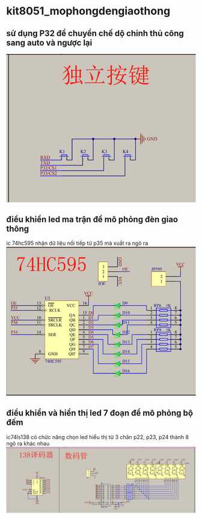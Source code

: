 # kit8051_mophongdengiaothong
## sử dụng P32 để chuyển chế dộ chỉnh thủ công sang auto và ngược lại
![nút chuyển đổi](./z5837875481851_2f793686f2f4fda86ed178bd87d56c5c.jpg)
## điều khiển led ma trận để mô phỏng đèn giao thông
ic 74hc595 nhận dữ liệu nối tiếp từ p35 mà xuất ra ngõ ra 
![điều khiển đèn ma trận](./z5837875481871_16b56cb2302aab467885304187718760.jpg)
## điều khiển và hiển thị led 7 đoạn để mô phỏng bộ đếm
ic74ls138 có chức năng chọn led hiểu thị từ 3 chân p22, p23, p24 thành 8 ngõ ra khác nhau
![điều khiển led 7 đoạn](./z5837875481873_b48d2e927bff75a575188e574f7321ce.jpg)